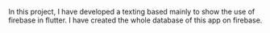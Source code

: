 

In this project, I have developed a texting based mainly to show the use of firebase in flutter. 
I have created the whole database of this app on firebase. 
